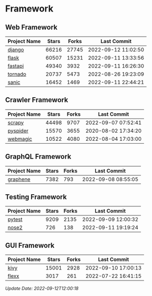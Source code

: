# Framework

## Web Framework
| Project Name | Stars | Forks | Last Commit |
| ------------ | ----- | ----- | ----------- |
| [django](https://github.com/django/django) | 66216 | 27745 | 2022-09-12 11:02:50 |
| [flask](https://github.com/pallets/flask) | 60507 | 15231 | 2022-09-11 13:33:56 |
| [fastapi](https://github.com/tiangolo/fastapi) | 49340 | 3932 | 2022-09-11 16:26:30 |
| [tornado](https://github.com/tornadoweb/tornado) | 20737 | 5473 | 2022-08-26 19:23:09 |
| [sanic](https://github.com/sanic-org/sanic) | 16452 | 1469 | 2022-09-11 22:44:21 |

## Crawler Framework
| Project Name | Stars | Forks | Last Commit |
| ------------ | ----- | ----- | ----------- |
| [scrapy](https://github.com/scrapy/scrapy) | 44498 | 9707 | 2022-09-07 07:52:41 |
| [pyspider](https://github.com/binux/pyspider) | 15570 | 3655 | 2020-08-02 17:34:20 |
| [webmagic](https://github.com/code4craft/webmagic) | 10522 | 4080 | 2022-08-04 17:03:00 |

## GraphQL Framework
| Project Name | Stars | Forks | Last Commit |
| ------------ | ----- | ----- | ----------- |
| [graphene](https://github.com/graphql-python/graphene) | 7382 | 793 | 2022-09-08 08:55:05 |

## Testing Framework
| Project Name | Stars | Forks | Last Commit |
| ------------ | ----- | ----- | ----------- |
| [pytest](https://github.com/pytest-dev/pytest) | 9209 | 2135 | 2022-09-09 12:00:32 |
| [nose2](https://github.com/nose-devs/nose2) | 726 | 138 | 2022-09-11 19:19:24 |

## GUI Framework
| Project Name | Stars | Forks | Last Commit |
| ------------ | ----- | ----- | ----------- |
| [kivy](https://github.com/kivy/kivy) | 15001 | 2928 | 2022-09-10 17:00:13 |
| [flexx](https://github.com/flexxui/flexx) | 3017 | 261 | 2022-07-22 16:41:15 |

*Update Date: 2022-09-12T12:00:18*